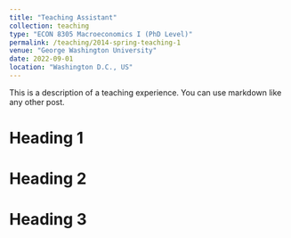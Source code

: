 ```yaml
---
title: "Teaching Assistant"
collection: teaching
type: "ECON 8305 Macroeconomics I (PhD Level)"
permalink: /teaching/2014-spring-teaching-1
venue: "George Washington University"
date: 2022-09-01
location: "Washington D.C., US"
---
```

This is a description of a teaching experience. You can use markdown like any other post.

Heading 1
======

Heading 2
======

Heading 3
======

